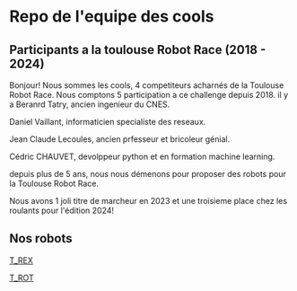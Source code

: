 # Repo de l'equipe des cools
## Participants a la toulouse Robot Race (2018 - 2024)


Bonjour!
Nous sommes les cools, 4 competiteurs acharnés de la Toulouse Robot Race. Nous comptons 5 participation a ce challenge depuis 2018.
il y a Beranrd Tatry, ancien ingenieur du CNES.

Daniel Vaillant, informaticien specialiste des reseaux.

Jean Claude Lecoules, ancien prfesseur et bricoleur génial.

Cédric CHAUVET, devolppeur python et en formation machine learning.

depuis plus de 5 ans, nous nous démenons pour proposer des robots pour la Toulouse Robot Race.

Nous avons 1 joli titre de marcheur en 2023 et une troisieme place chez les roulants pour l'édition 2024!


## Nos robots

 [T_REX](https://github.com/CedricChauvet/Robotique_et_TRR2024/tree/main/T_REX)

 [T_ROT](https://github.com/CedricChauvet/Robotique_et_TRR2024/tree/main/T_ROT)




